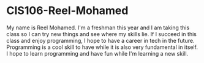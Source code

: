 # CIS106-Reel-Mohamed
My name is Reel Mohamed. I'm a freshman this year and I am taking this class so I can try new things and see where my skills lie. If I succeed in this class and enjoy programming, I hope to have a career in tech in the future. Programming is a cool skill to have while it is also very fundamental in itself. I hope to learn programming and have fun while I'm learning a new skill.
